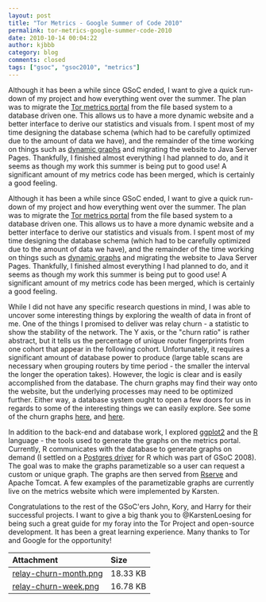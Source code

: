 ```yaml
---
layout: post
title: "Tor Metrics - Google Summer of Code 2010"
permalink: tor-metrics-google-summer-code-2010
date: 2010-10-14 00:04:22
author: kjbbb
category: blog
comments: closed
tags: ["gsoc", "gsoc2010", "metrics"]
---
```


Although it has been a while since GSoC ended, I want to give a quick run-down of my project and how everything went over the summer. The plan was to migrate the [Tor metrics portal](https://metrics.torproject.org/index.html "tor metrics portal") from the file based system to a database driven one. This allows us to have a more dynamic website and a better interface to derive our statistics and visuals from. I spent most of my time designing the database schema (which had to be carefully optimized due to the amount of data we have), and the remainder of the time working on things such as [dynamic graphs](https://metrics.torproject.org/graphs.html "dynamic graphs") and migrating the website to Java Server Pages. Thankfully, I finished almost everything I had planned to do, and it seems as though my work this summer is being put to good use! A significant amount of my metrics code has been merged, which is certainly a good feeling.

<!-- more -->

Although it has been a while since GSoC ended, I want to give a quick run-down of my project and how everything went over the summer. The plan was to migrate the [Tor metrics portal](https://metrics.torproject.org/index.html "tor metrics portal") from the file based system to a database driven one. This allows us to have a more dynamic website and a better interface to derive our statistics and visuals from. I spent most of my time designing the database schema (which had to be carefully optimized due to the amount of data we have), and the remainder of the time working on things such as [dynamic graphs](https://metrics.torproject.org/graphs.html "dynamic graphs") and migrating the website to Java Server Pages. Thankfully, I finished almost everything I had planned to do, and it seems as though my work this summer is being put to good use! A significant amount of my metrics code has been merged, which is certainly a good feeling.

While I did not have any specific research questions in mind, I was able to uncover some interesting things by exploring the wealth of data in front of me. One of the things I promised to deliver was relay churn - a statistic to show the stability of the network. The Y axis, or the "churn ratio" is rather abstract, but it tells us the percentage of unique router fingerprints from one cohort that appear in the following cohort. Unfortunately, it requires a significant amount of database power to produce (large table scans are necessary when grouping routers by time period - the smaller the interval the longer the operation takes). However, the logic is clear and is easily accomplished from the database. The churn graphs may find their way onto the website, but the underlying processes may need to be optimized further. Either way, a database system ought to open a few doors for us in regards to some of the interesting things we can easily explore. See some of the churn graphs [here](https://blog.torproject.org/files/relay-churn-week.png), and [here](https://blog.torproject.org/files/relay-churn-month.png "relay churn month").

In addition to the back-end and database work, I explored [ggplot2](http://had.co.nz/ggplot2/) and the [R](http://www.r-project.org/) language - the tools used to generate the graphs on the metrics portal. Currently, R communicates with the database to generate graphs on demand (I settled on a [Postgres driver](http://code.google.com/p/rpostgresql/) for R which was part of GSoC 2008). The goal was to make the graphs parametizable so a user can request a custom or unique graph. The graphs are then served from [Rserve](http://rosuda.org/Rserve/) and Apache Tomcat. A few examples of the parametizable graphs are currently live on the metrics website which were implemented by Karsten.

Congratulations to the rest of the GSoC'ers John, Kory, and Harry for their successful projects. I want to give a big thank you to @KarstenLoesing for being such a great guide for my foray into the Tor Project and open-source development. It has been a great learning experience. Many thanks to Tor and Google for the opportunity!

<table>
<thead>
<tr class="header">
<th align="left">Attachment</th>
<th align="left">Size</th>
</tr>
</thead>
<tbody>
<tr class="odd">
<td align="left"><a href="https://blog.torproject.org/files/relay-churn-month.png">relay-churn-month.png</a></td>
<td align="left">18.33 KB</td>
</tr>
<tr class="even">
<td align="left"><a href="https://blog.torproject.org/files/relay-churn-week.png">relay-churn-week.png</a></td>
<td align="left">16.78 KB</td>
</tr>
</tbody>
</table>


